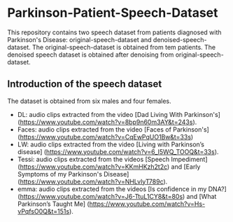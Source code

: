 # Parkinson-Patient-Speech-Dataset   
This repository contains two speech dataset from patients diagnosed with Parkinson's Disease: original-speech-dataset and denoised-speech-dataset.
The original-speech-dataset is obtained from tem patients. 
The denoised speech dataset is obtained after denoising from original-speech-dataset.   

## Introduction of the speech dataset 

The dataset is obtained from six males and four females. 
   
   - DL: audio clips extracted from the video [Dad Living With Parkinson's] (https://www.youtube.com/watch?v=8bp9n60m3AY&t=243s).
   - Faces: audio clips extracted from the video [Faces of Parkinson's] (https://www.youtube.com/watch?v=CqEwPqUO1Bw&t=33s)
   - LW: audio clips extracted from the video [Living with Parkinson’s disease] (https://www.youtube.com/watch?v=6_I5WQ_TOOQ&t=33s).
   - Tessi: audio clips extracted from the videos [Speech Impediment] (https://www.youtube.com/watch?v=KKmHKzh2t2c) and [Early Symptoms of my Parkinson's Disease] (https://www.youtube.com/watch?v=NHLvlyT789c).
   - emma: audio clips extracted from the videos [Is confidence in my DNA?] (https://www.youtube.com/watch?v=J6-TtuL1CY8&t=80s) and [What Parkinson’s Taught Me] (https://www.youtube.com/watch?v=Hs-vPqfsO0Q&t=151s).

